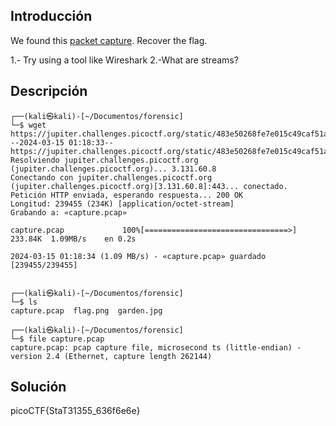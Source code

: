 ## Introducción
We found this [packet capture](https://jupiter.challenges.picoctf.org/static/483e50268fe7e015c49caf51a69063d0/capture.pcap). Recover the flag.

1.- Try using a tool like Wireshark
2.-What are streams?
## Descripción
```
┌──(kali㉿kali)-[~/Documentos/forensic]
└─$ wget https://jupiter.challenges.picoctf.org/static/483e50268fe7e015c49caf51a69063d0/capture.pcap
--2024-03-15 01:18:33--  https://jupiter.challenges.picoctf.org/static/483e50268fe7e015c49caf51a69063d0/capture.pcap
Resolviendo jupiter.challenges.picoctf.org (jupiter.challenges.picoctf.org)... 3.131.60.8
Conectando con jupiter.challenges.picoctf.org (jupiter.challenges.picoctf.org)[3.131.60.8]:443... conectado.
Petición HTTP enviada, esperando respuesta... 200 OK
Longitud: 239455 (234K) [application/octet-stream]
Grabando a: «capture.pcap»

capture.pcap             100%[================================>] 233.84K  1.09MB/s    en 0.2s    

2024-03-15 01:18:34 (1.09 MB/s) - «capture.pcap» guardado [239455/239455]

                                                                                                  
┌──(kali㉿kali)-[~/Documentos/forensic]
└─$ ls
capture.pcap  flag.png  garden.jpg
                                                                                                  
┌──(kali㉿kali)-[~/Documentos/forensic]
└─$ file capture.pcap 
capture.pcap: pcap capture file, microsecond ts (little-endian) - version 2.4 (Ethernet, capture length 262144)
```

## Solución 
picoCTF{StaT31355_636f6e6e}